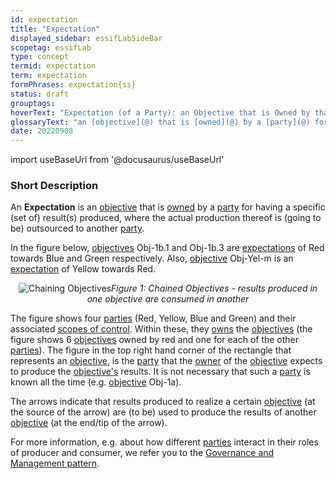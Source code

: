 ```yaml
---
id: expectation
title: "Expectation"
displayed_sidebar: essifLabSideBar
scopetag: essifLab
type: concept
termid: expectation
term: expectation
formPhrases: expectation{ss}
status: draft
grouptags:
hoverText: "Expectation (of a Party): an Objective that is Owned by that Party for having a specific (set of) result(s) produced, where the actual production thereof is (going to be) outsourced to another Party."
glossaryText: "an [objective](@) that is [owned](@) by a [party](@) for having a specific (set of) result(s) produced, where the actual production thereof is (going to be) outsourced to another [party](@)."
date: 20220908
---
```


import useBaseUrl from '@docusaurus/useBaseUrl'

### Short Description
An **Expectation** is an [objective](@) that is [owned](@) by a [party](@) for having a specific (set of) result(s) produced, where the actual production thereof is (going to be) outsourced to another [party](@).

In the figure below, [objectives](@) Obj-1b.1 and Obj-1b.3 are [expectations](@) of Red towards Blue and Green respectively. Also, [objective](@) Obj-Yel-m is an [expectation](@) of Yellow towards Red.

<p align="center">
<img
  alt="Chaining Objectives"
  src={useBaseUrl('images/essif-lab-objective-symbolnotation.png')}
/><i>Figure 1: Chained Objectives - results produced in one objective are consumed in another</i>
</p>

The figure shows four [parties](@) (Red, Yellow, Blue and Green) and their associated [scopes of control](scope-of-control@). Within these, they [owns](@) the [objectives](@) (the figure shows 6 [objectives](@) owned by red and one for each of the other [parties](@)). The figure in the top right hand corner of the rectangle that represents an [objective](@), is the [party](@) that the [owner](@) of the [objective](@) expects to produce the [objective's](@) results. It is not necessary that such a [party](@) is known all the time (e.g. [objective](@) Obj-1a).

The arrows indicate that results produced to realize a certain [objective](@) (at the source of the arrow) are (to be) used to produce the results of another [objective](@) (at the end/tip of the arrow).

For more information, e.g. about how different [parties](@) interact in their roles of producer and consumer, we refer you to the [Governance and Management pattern](pattern-governance-and-management@).